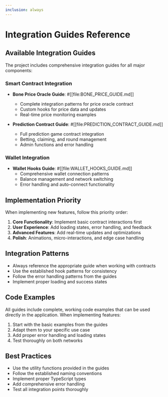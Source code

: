 ```yaml
---
inclusion: always
---
```


# Integration Guides Reference

## Available Integration Guides
The project includes comprehensive integration guides for all major components:

### Smart Contract Integration
- **Bone Price Oracle Guide**: #[[file:BONE_PRICE_GUIDE.md]]
  - Complete integration patterns for price oracle contract
  - Custom hooks for price data and updates
  - Real-time price monitoring examples

- **Prediction Contract Guide**: #[[file:PREDICTION_CONTRACT_GUIDE.md]]
  - Full prediction game contract integration
  - Betting, claiming, and round management
  - Admin functions and error handling

### Wallet Integration
- **Wallet Hooks Guide**: #[[file:WALLET_HOOKS_GUIDE.md]]
  - Comprehensive wallet connection patterns
  - Balance management and network switching
  - Error handling and auto-connect functionality

## Implementation Priority
When implementing new features, follow this priority order:

1. **Core Functionality**: Implement basic contract interactions first
2. **User Experience**: Add loading states, error handling, and feedback
3. **Advanced Features**: Add real-time updates and optimizations
4. **Polish**: Animations, micro-interactions, and edge case handling

## Integration Patterns
- Always reference the appropriate guide when working with contracts
- Use the established hook patterns for consistency
- Follow the error handling patterns from the guides
- Implement proper loading and success states

## Code Examples
All guides include complete, working code examples that can be used directly in the application. When implementing features:

1. Start with the basic examples from the guides
2. Adapt them to your specific use case
3. Add proper error handling and loading states
4. Test thoroughly on both networks

## Best Practices
- Use the utility functions provided in the guides
- Follow the established naming conventions
- Implement proper TypeScript types
- Add comprehensive error handling
- Test all integration points thoroughly